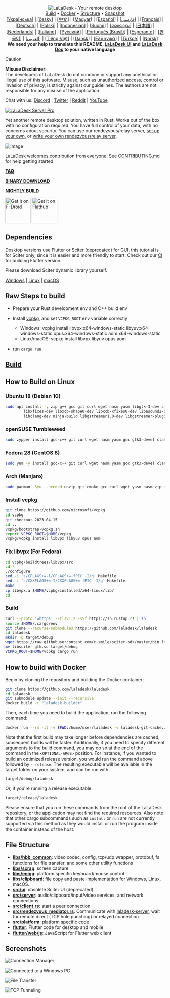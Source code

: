 <p align="center">
  <img src="res/logo-header.svg" alt="LaLaDesk - Your remote desktop"><br>
  <a href="#raw-steps-to-build">Build</a> •
  <a href="#how-to-build-with-docker">Docker</a> •
  <a href="#file-structure">Structure</a> •
  <a href="#snapshot">Snapshot</a><br>
  [<a href="docs/README-UA.md">Українська</a>] | [<a href="docs/README-CS.md">česky</a>] | [<a href="docs/README-ZH.md">中文</a>] | [<a href="docs/README-HU.md">Magyar</a>] | [<a href="docs/README-ES.md">Español</a>] | [<a href="docs/README-FA.md">فارسی</a>] | [<a href="docs/README-FR.md">Français</a>] | [<a href="docs/README-DE.md">Deutsch</a>] | [<a href="docs/README-PL.md">Polski</a>] | [<a href="docs/README-ID.md">Indonesian</a>] | [<a href="docs/README-FI.md">Suomi</a>] | [<a href="docs/README-ML.md">മലയാളം</a>] | [<a href="docs/README-JP.md">日本語</a>] | [<a href="docs/README-NL.md">Nederlands</a>] | [<a href="docs/README-IT.md">Italiano</a>] | [<a href="docs/README-RU.md">Русский</a>] | [<a href="docs/README-PTBR.md">Português (Brasil)</a>] | [<a href="docs/README-EO.md">Esperanto</a>] | [<a href="docs/README-KR.md">한국어</a>] | [<a href="docs/README-AR.md">العربي</a>] | [<a href="docs/README-VN.md">Tiếng Việt</a>] | [<a href="docs/README-DA.md">Dansk</a>] | [<a href="docs/README-GR.md">Ελληνικά</a>] | [<a href="docs/README-TR.md">Türkçe</a>] | [<a href="docs/README-NO.md">Norsk</a>]<br>
  <b>We need your help to translate this README, <a href="https://github.com/laladesk/laladesk/tree/master/src/lang">LaLaDesk UI</a> and <a href="https://github.com/laladesk/doc.laladesk.com">LaLaDesk Doc</a> to your native language</b>
</p>

> [!Caution]
> **Misuse Disclaimer:** <br>
> The developers of LaLaDesk do not condone or support any unethical or illegal use of this software. Misuse, such as unauthorized access, control or invasion of privacy, is strictly against our guidelines. The authors are not responsible for any misuse of the application.


Chat with us: [Discord](https://discord.gg/nDceKgxnkV) | [Twitter](https://twitter.com/laladesk) | [Reddit](https://www.reddit.com/r/laladesk) | [YouTube](https://www.youtube.com/@laladesk)

[![LaLaDesk Server Pro](https://img.shields.io/badge/LaLaDesk%20Server%20Pro-Advanced%20Features-blue)](https://laladesk.com/pricing.html)

Yet another remote desktop solution, written in Rust. Works out of the box with no configuration required. You have full control of your data, with no concerns about security. You can use our rendezvous/relay server, [set up your own](https://laladesk.com/server), or [write your own rendezvous/relay server](https://github.com/laladesk/laladesk-server-demo).

![image](https://user-images.githubusercontent.com/71636191/171661982-430285f0-2e12-4b1d-9957-4a58e375304d.png)

LaLaDesk welcomes contribution from everyone. See [CONTRIBUTING.md](docs/CONTRIBUTING.md) for help getting started.

[**FAQ**](https://github.com/laladesk/laladesk/wiki/FAQ)

[**BINARY DOWNLOAD**](https://github.com/laladesk/laladesk/releases)

[**NIGHTLY BUILD**](https://github.com/laladesk/laladesk/releases/tag/nightly)

[<img src="https://f-droid.org/badge/get-it-on.png"
    alt="Get it on F-Droid"
    height="80">](https://f-droid.org/en/packages/com.carriez.flutter_hbb)
[<img src="https://flathub.org/api/badge?svg&locale=en"
    alt="Get it on Flathub"
    height="80">](https://flathub.org/apps/com.laladesk.LaLaDesk)

## Dependencies

Desktop versions use Flutter or Sciter (deprecated) for GUI, this tutorial is for Sciter only, since it is easier and more friendly to start. Check out our [CI](https://github.com/laladesk/laladesk/blob/master/.github/workflows/flutter-build.yml) for building Flutter version.

Please download Sciter dynamic library yourself.

[Windows](https://raw.githubusercontent.com/c-smile/sciter-sdk/master/bin.win/x64/sciter.dll) |
[Linux](https://raw.githubusercontent.com/c-smile/sciter-sdk/master/bin.lnx/x64/libsciter-gtk.so) |
[macOS](https://raw.githubusercontent.com/c-smile/sciter-sdk/master/bin.osx/libsciter.dylib)

## Raw Steps to build

- Prepare your Rust development env and C++ build env

- Install [vcpkg](https://github.com/microsoft/vcpkg), and set `VCPKG_ROOT` env variable correctly

  - Windows: vcpkg install libvpx:x64-windows-static libyuv:x64-windows-static opus:x64-windows-static aom:x64-windows-static
  - Linux/macOS: vcpkg install libvpx libyuv opus aom

- run `cargo run`

## [Build](https://laladesk.com/docs/en/dev/build/)

## How to Build on Linux

### Ubuntu 18 (Debian 10)

```sh
sudo apt install -y zip g++ gcc git curl wget nasm yasm libgtk-3-dev clang libxcb-randr0-dev libxdo-dev \
        libxfixes-dev libxcb-shape0-dev libxcb-xfixes0-dev libasound2-dev libpulse-dev cmake make \
        libclang-dev ninja-build libgstreamer1.0-dev libgstreamer-plugins-base1.0-dev libpam0g-dev
```

### openSUSE Tumbleweed

```sh
sudo zypper install gcc-c++ git curl wget nasm yasm gcc gtk3-devel clang libxcb-devel libXfixes-devel cmake alsa-lib-devel gstreamer-devel gstreamer-plugins-base-devel xdotool-devel pam-devel
```

### Fedora 28 (CentOS 8)

```sh
sudo yum -y install gcc-c++ git curl wget nasm yasm gcc gtk3-devel clang libxcb-devel libxdo-devel libXfixes-devel pulseaudio-libs-devel cmake alsa-lib-devel gstreamer1-devel gstreamer1-plugins-base-devel pam-devel
```

### Arch (Manjaro)

```sh
sudo pacman -Syu --needed unzip git cmake gcc curl wget yasm nasm zip make pkg-config clang gtk3 xdotool libxcb libxfixes alsa-lib pipewire
```

### Install vcpkg

```sh
git clone https://github.com/microsoft/vcpkg
cd vcpkg
git checkout 2023.04.15
cd ..
vcpkg/bootstrap-vcpkg.sh
export VCPKG_ROOT=$HOME/vcpkg
vcpkg/vcpkg install libvpx libyuv opus aom
```

### Fix libvpx (For Fedora)

```sh
cd vcpkg/buildtrees/libvpx/src
cd *
./configure
sed -i 's/CFLAGS+=-I/CFLAGS+=-fPIC -I/g' Makefile
sed -i 's/CXXFLAGS+=-I/CXXFLAGS+=-fPIC -I/g' Makefile
make
cp libvpx.a $HOME/vcpkg/installed/x64-linux/lib/
cd
```

### Build

```sh
curl --proto '=https' --tlsv1.2 -sSf https://sh.rustup.rs | sh
source $HOME/.cargo/env
git clone --recurse-submodules https://github.com/laladesk/laladesk
cd laladesk
mkdir -p target/debug
wget https://raw.githubusercontent.com/c-smile/sciter-sdk/master/bin.lnx/x64/libsciter-gtk.so
mv libsciter-gtk.so target/debug
VCPKG_ROOT=$HOME/vcpkg cargo run
```

## How to build with Docker

Begin by cloning the repository and building the Docker container:

```sh
git clone https://github.com/laladesk/laladesk
cd laladesk
git submodule update --init --recursive
docker build -t "laladesk-builder" .
```

Then, each time you need to build the application, run the following command:

```sh
docker run --rm -it -v $PWD:/home/user/laladesk -v laladesk-git-cache:/home/user/.cargo/git -v laladesk-registry-cache:/home/user/.cargo/registry -e PUID="$(id -u)" -e PGID="$(id -g)" laladesk-builder
```

Note that the first build may take longer before dependencies are cached, subsequent builds will be faster. Additionally, if you need to specify different arguments to the build command, you may do so at the end of the command in the `<OPTIONAL-ARGS>` position. For instance, if you wanted to build an optimized release version, you would run the command above followed by `--release`. The resulting executable will be available in the target folder on your system, and can be run with:

```sh
target/debug/laladesk
```

Or, if you're running a release executable:

```sh
target/release/laladesk
```

Please ensure that you run these commands from the root of the LaLaDesk repository, or the application may not find the required resources. Also note that other cargo subcommands such as `install` or `run` are not currently supported via this method as they would install or run the program inside the container instead of the host.

## File Structure

- **[libs/hbb_common](https://github.com/laladesk/laladesk/tree/master/libs/hbb_common)**: video codec, config, tcp/udp wrapper, protobuf, fs functions for file transfer, and some other utility functions
- **[libs/scrap](https://github.com/laladesk/laladesk/tree/master/libs/scrap)**: screen capture
- **[libs/enigo](https://github.com/laladesk/laladesk/tree/master/libs/enigo)**: platform specific keyboard/mouse control
- **[libs/clipboard](https://github.com/laladesk/laladesk/tree/master/libs/clipboard)**: file copy and paste implementation for Windows, Linux, macOS.
- **[src/ui](https://github.com/laladesk/laladesk/tree/master/src/ui)**: obsolete Sciter UI (deprecated)
- **[src/server](https://github.com/laladesk/laladesk/tree/master/src/server)**: audio/clipboard/input/video services, and network connections
- **[src/client.rs](https://github.com/laladesk/laladesk/tree/master/src/client.rs)**: start a peer connection
- **[src/rendezvous_mediator.rs](https://github.com/laladesk/laladesk/tree/master/src/rendezvous_mediator.rs)**: Communicate with [laladesk-server](https://github.com/laladesk/laladesk-server), wait for remote direct (TCP hole punching) or relayed connection
- **[src/platform](https://github.com/laladesk/laladesk/tree/master/src/platform)**: platform specific code
- **[flutter](https://github.com/laladesk/laladesk/tree/master/flutter)**: Flutter code for desktop and mobile
- **[flutter/web/js](https://github.com/laladesk/laladesk/tree/master/flutter/web/v1/js)**: JavaScript for Flutter web client

## Screenshots

![Connection Manager](https://github.com/laladesk/laladesk/assets/28412477/db82d4e7-c4bc-4823-8e6f-6af7eadf7651)

![Connected to a Windows PC](https://github.com/laladesk/laladesk/assets/28412477/9baa91e9-3362-4d06-aa1a-7518edcbd7ea)

![File Transfer](https://github.com/laladesk/laladesk/assets/28412477/39511ad3-aa9a-4f8c-8947-1cce286a46ad)

![TCP Tunneling](https://github.com/laladesk/laladesk/assets/28412477/78e8708f-e87e-4570-8373-1360033ea6c5)

